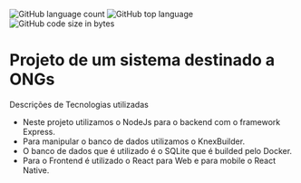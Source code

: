 ![GitHub language count](https://img.shields.io/github/languages/count/mizaelMachado/appOng)
![GitHub top language](https://img.shields.io/github/languages/top/mizaelMachado/appOng)
![GitHub code size in bytes](https://img.shields.io/github/languages/code-size/mizaelMachado/appOng)

# Projeto de um sistema destinado a ONGs

Descrições de Tecnologias utilizadas
- Neste projeto utilizamos o NodeJs para o backend com o framework Express.
- Para manipular o banco de dados utilizamos o KnexBuilder.
- O banco de dados que é utilizado é o SQLite que é builded pelo Docker.
- Para o Frontend é utilizado o React para Web e para mobile o React Native.

